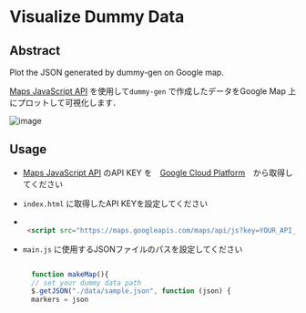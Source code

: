 # Visualize Dummy Data

## Abstract

Plot the JSON generated by dummy-gen on Google map.

[Maps JavaScript API](https://developers.google.com/maps/documentation/javascript/tutorial) を使用して`dummy-gen` で作成したデータをGoogle Map 上にプロットして可視化します．

![image](https://user-images.githubusercontent.com/52477510/78341634-fd365600-75d2-11ea-95f2-7c45a7a79802.png)



## Usage

* [Maps JavaScript API](https://developers.google.com/maps/documentation/javascript/get-api-key) のAPI KEY を　[Google Cloud Platform](https://console.cloud.google.com/getting-started)　から取得してください
  
* `index.html` に取得したAPI KEYを設定してください
* 
  ```html

   <script src="https://maps.googleapis.com/maps/api/js?key=YOUR_API_KEY&callback=makeMap">
  
  ```


* `main.js` に使用するJSONファイルのパスを設定してください

  ```js

    function makeMap(){
    // set your dummy data path
    $.getJSON("./data/sample.json", function (json) {
    markers = json

  ```

